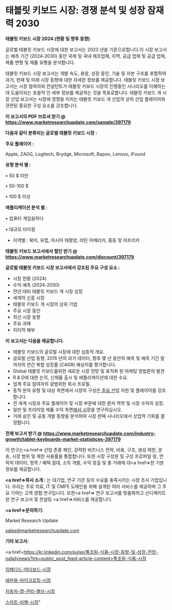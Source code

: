 # 태블릿 키보드 시장: 경쟁 분석 및 성장 잠재력 2030

<strong>태블릿 키보드 시장 2024 (현황 및 향후 동향)</strong>

글로벌 태블릿 키보드 시장에 대한 보고서는 2023 년을 기준으로합니다.이 시장 보고서는 예측 기간 (2024-2030) 동안 국제 및 국내 제조업체, 지역, 공급 업체 및 공급 업체, 제품 변형 및 제품 유형을 분석합니다.

태블릿 키보드 시장 보고서는 개발 속도, 용량, 성장 동인, 기술 및 자본 구조를 포함하여 과거, 현재 및 미래 시장 동향에 대한 자세한 정보를 제공합니다. 태블릿 키보드 시장 보고서는 시장 참여자와 컨설턴트가 태블릿 키보드 시장의 진행중인 시나리오를 이해하는 데 도움이되는 포괄적 인 세부 정보를 제공하는 것을 목표로합니다. 태블릿 키보드 개 시장 산업 보고서는 시장에 영향을 미치는 태블릿 키보드 개 산업의 상위 산업 플레이어와 관련된 중요한 구성 요소를 강조합니다.



<strong>이 보고서의 PDF 브로셔 받기 @ <a href=https://www.marketresearchupdate.com/sample/397179>https://www.marketresearchupdate.com/sample/397179</a></strong>



<strong>다음과 같이 분류되는 글로벌 태블릿 키보드 시장 :</strong>



<strong>주요 플레이어 :</strong>

Apple, ZAGG, Logitech, Brydge, Microsoft, Rapoo, Lenovo, iFound



<strong>유형 분석 별 :</strong>

• 50 $ 미만

• 50-100 $

• 100 $ 이상



<strong>애플리케이션 분석 별 :</strong>

• 컴퓨터 게임을하다

• 대규모 타이핑

<ul>
  <li>지역별 : 북미, 유럽, 아시아 태평양, 라틴 아메리카, 중동 및 아프리카</li>
</ul>


<strong>태블릿 키보드 보고서에서 할인 받기 @ <a href=https://www.marketresearchupdate.com/discount/397179>https://www.marketresearchupdate.com/discount/397179</a></strong>



<strong>글로벌 태블릿 키보드 시장 보고서에서 강조된 주요 구성 요소 :</strong>
<ul>
  <li>시장 현황 (2024)</li>
  <li>수익 예측 (2024-2030)</li>
  <li>전년 대비 태블릿 키보드 개 시장 성장</li>
  <li>세계의 신흥 시장</li>
  <li>태블릿 키보드 개 시장의 상위 기업</li>
  <li>주요 시장 동인</li>
  <li>최신 시장 동향</li>
  <li>주요 과제</li>
  <li>지리적 해부</li>
</ul>


<strong>이 보고서는 다음을 제공합니다.</strong>
<ul>
  <li>태블릿 키보드의 글로벌 시장에 대한 심층적 개요.</li>
  <li>글로벌 산업 동향, 2015 년의 과거 데이터, 향후 몇 년 동안의 예측 및 예측 기간 말까지의 연간 복합 성장률 (CAGR) 예상치를 평가합니다.</li>
  <li>Global 태블릿 키보드를위한 새로운 시장 전망 및 표적화 된 마케팅 방법론의 발견</li>
  <li>R &amp; D에 대한 논의, 신제품 출시 및 애플리케이션에 대한 수요.</li>
  <li>업계 주요 참여자의 광범위한 회사 프로필.</li>
  <li>동적 분자 유형 및 대상 측면에서 시장의 구성은<a href=> 주요 산</a>업 자원 및 플레이어를 강조합니다.</li>
  <li>전 세계 시장과 주요 플레이어 및 시장 부문에 대한 환자 역학 및 시장 수익의 성장.</li>
  <li>일반 및 프리미엄 제품 수익 측면<a href=>에서 시</a>장을 연구하십시오.</li>
  <li>거래 승인 및 공동 개발 동향을 분석하여 시장 판매 시나리오에서 상업적 기회를 결정합니다.</li>
</ul>



<strong>전체 보고서 받기 @ <a href=https://www.marketresearchupdate.com/industry-growth/tablet-keyboards-market-statistices-397179>https://www.marketresearchupdate.com/industry-growth/tablet-keyboards-market-statistices-397179</a></strong>

이 연구는<a href=> 산업 존중</a> 체인, 강력한 비즈니스 전략, 비용, 구조, 생성 제한, 운송, 시장 범위 및 제한 사용률을 통합합니다. 또한 시장 구성원 및 구성 프로파일 링, 연락처 데이터, 항목 / 혜택 침대, 소득 개발, 수익 창출 및 총 거래에 대<a href=>한 기본 </a>정보를 제공합니다.



<strong><a href=>회사 소</a>개 :</strong>
는 대기업, 연구 기관 등의 수요를 충족시키는 시장 조사 기업입니다. 우리는 주로 의료, IT 및 CMFE 도메인을 위해 설계된 여러 서비스를 제공하며 그 주요 기여는 고객 경험 연구입니다. 또한<a href=> 연구 보</a>고서를 맞춤화하고 신디케이트 된 연구 보고서 및 컨설팅 <a href=>서비스</a>를 제공합니다.



<strong><a href=>문의하기:</a></strong>

Market Research Update

sales@marketresearchupdate.com



<strong>기타 보고서:</strong>

<a href=https://kr.linkedin.com/pulse/통조림-식품-시장-동향-및-성장-전망-isdailynews?trk=public_post_feed-article-content>통조림-식품-시장</a>

<a href=https://www.linkedin.com/pulse/임베디드-마더보드-시장-현재-및-미래-성장-2029-isdailynews/>임베디드-마더보드-시장</a>

<a href=https://www.linkedin.com/pulse/애완용-마이크로칩-시장-세분화-연구-및-목표-고객2029년-isdailynews-zolcf/>애완용-마이크로칩-시장</a>

<a href=https://www.linkedin.com/pulse/자동차-열-관리-밸브-시장-경쟁-분석-및-성장-잠재력-2029-analytics-alchemy-360-analysis-zmcif/>자동차-열-관리-밸브-시장</a>

<a href=https://www.linkedin.com/pulse/스마트-라벨-시장-세분화-연구-및-목표-고객2030년-consumer-connection-chronicles-24--i3p5f/>스마트-라벨-시장</a>"
